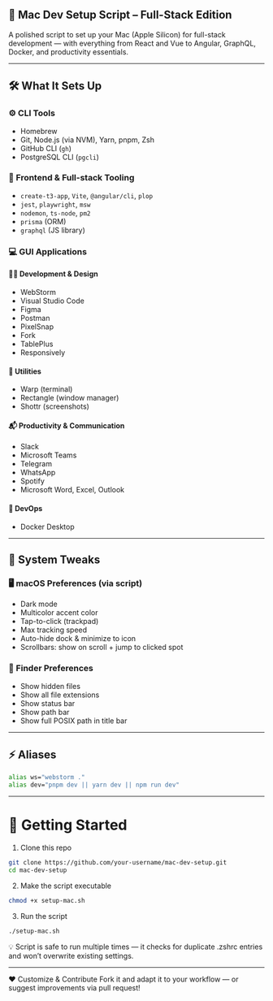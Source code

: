 ## 🍏 Mac Dev Setup Script – Full-Stack Edition

A polished script to set up your Mac (Apple Silicon) for full-stack development — with everything from React and Vue to Angular, GraphQL, Docker, and productivity essentials.

---

## 🛠 What It Sets Up

### ⚙️ CLI Tools
- Homebrew
- Git, Node.js (via NVM), Yarn, pnpm, Zsh
- GitHub CLI (`gh`)
- PostgreSQL CLI (`pgcli`)

### 🧰 Frontend & Full-stack Tooling
- `create-t3-app`, `Vite`, `@angular/cli`, `plop`
- `jest`, `playwright`, `msw`
- `nodemon`, `ts-node`, `pm2`
- `prisma` (ORM)
- `graphql` (JS library)

### 💻 GUI Applications

#### 🧑‍💻 Development & Design
- WebStorm
- Visual Studio Code
- Figma
- Postman
- PixelSnap
- Fork
- TablePlus
- Responsively

#### 🧰 Utilities
- Warp (terminal)
- Rectangle (window manager)
- Shottr (screenshots)

#### 📬 Productivity & Communication
- Slack
- Microsoft Teams
- Telegram
- WhatsApp
- Spotify
- Microsoft Word, Excel, Outlook

#### 🐳 DevOps
- Docker Desktop
---

## 🔧 System Tweaks

### 🖥 macOS Preferences (via script)
- Dark mode
- Multicolor accent color
- Tap-to-click (trackpad)
- Max tracking speed
- Auto-hide dock & minimize to icon
- Scrollbars: show on scroll + jump to clicked spot

### 🧭 Finder Preferences
- Show hidden files
- Show all file extensions
- Show status bar
- Show path bar
- Show full POSIX path in title bar

---

## ⚡ Aliases

```bash
alias ws="webstorm ."
alias dev="pnpm dev || yarn dev || npm run dev"
```
---

# 🚀 Getting Started
1. Clone this repo
```bash
git clone https://github.com/your-username/mac-dev-setup.git
cd mac-dev-setup
```

2. Make the script executable
```bash
chmod +x setup-mac.sh
```

3. Run the script
```bash
./setup-mac.sh
```

💡 Script is safe to run multiple times — it checks for duplicate .zshrc entries and won’t overwrite existing settings.

---

❤️ Customize & Contribute
Fork it and adapt it to your workflow — or suggest improvements via pull request!


